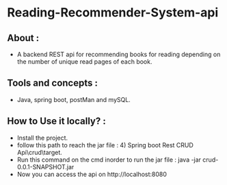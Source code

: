 # Reading-Recommender-System-api
## About :
- A backend REST api for recommending books for reading depending on the number of unique read pages of each book.

## Tools and concepts : 
- Java, spring boot, postMan and mySQL.
## How to Use it locally? :
- Install the project.
- follow this path to reach the jar file : 4) Spring boot Rest CRUD Api\crud\target.
- Run this command on the cmd inorder to run the jar file : java -jar crud-0.0.1-SNAPSHOT.jar
- Now you can access the api on http://localhost:8080
